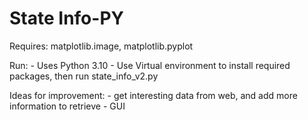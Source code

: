 # State Info-PY
 Requires:
    matplotlib.image,
    matplotlib.pyplot

Run:
    - Uses Python 3.10
    - Use Virtual environment to install required packages, then run state_info_v2.py

Ideas for improvement:
    - get interesting data from web, and add more information to retrieve
    - GUI 


